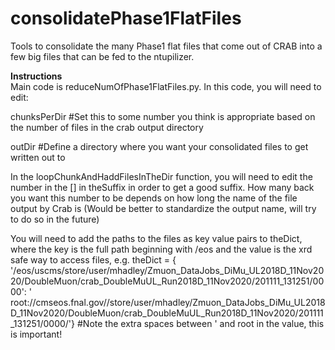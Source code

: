 # consolidatePhase1FlatFiles

Tools to consolidate the many Phase1 flat files that come out of CRAB into a few big files that can be fed to the ntupilizer.

**Instructions**  
Main code is reduceNumOfPhase1FlatFiles.py. In this code, you will need to edit:  

chunksPerDir #Set this to some number you think is appropriate based on the number of files in the crab output directory  

outDir #Define a directory where you want your consolidated files to get written out to  

In the loopChunkAndHaddFilesInTheDir function, you will need to edit the number in the [] in theSuffix in order to get a good suffix. How many back you want this number to be depends on how long the name of the file output by Crab is (Would be better to standardize the output name, will try to do so in the future)

You will need to add the paths to the files as key value pairs to theDict, where the key is the full path beginning with /eos and the value is the xrd safe way to access files, e.g. theDict = {
'/eos/uscms/store/user/mhadley/Zmuon_DataJobs_DiMu_UL2018D_11Nov2020/DoubleMuon/crab_DoubleMuUL_Run2018D_11Nov2020/201111_131251/0000': '  root://cmseos.fnal.gov//store/user/mhadley/Zmuon_DataJobs_DiMu_UL2018D_11Nov2020/DoubleMuon/crab_DoubleMuUL_Run2018D_11Nov2020/201111_131251/0000/'} #Note the extra spaces between ' and root in the value, this is important!


